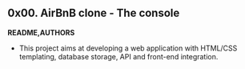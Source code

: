 ## 0x00. AirBnB clone - The console
**README,AUTHORS**
- This project aims at developing a web application with HTML/CSS templating, database storage, API and front-end integration.
